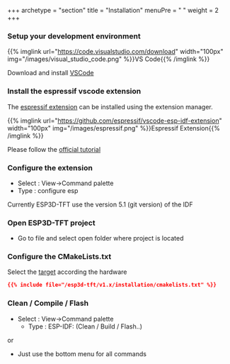 +++
archetype = "section"
title = "Installation"
menuPre = "<i class='fas fa-hammer'></i> "
weight = 2
+++

### Setup your development environment

{{% imglink url="https://code.visualstudio.com/download" width="100px" img="/images/visual_studio_code.png" %}}VS Code{{% /imglink %}}

Download and install [VSCode](https://code.visualstudio.com/download)

### Install the espressif vscode extension

The [espressif extension](https://github.com/espressif/vscode-esp-idf-extension) can be installed using the extension manager.    

{{% imglink url="https://github.com/espressif/vscode-esp-idf-extension" width="100px" img="/images/espressif.png" %}}Espressif Extension{{% /imglink %}}

Please follow the [official tutorial](https://github.com/espressif/vscode-esp-idf-extension/blob/master/docs/tutorial/install.md)

### Configure the extension
- Select : View->Command palette 
- Type : configure esp

Currently ESP3D-TFT use the version 5.1 (git version) of the IDF 

### Open ESP3D-TFT project
- Go to file and select open folder where project is located

### Configure the CMakeLists.txt
Select the [target](/esp3d-tft/v1.x/hardware) according the hardware
```cmake
{{% include file="/esp3d-tft/v1.x/installation/cmakelists.txt" %}}
```

### Clean / Compile / Flash
- Select : View->Command palette 
    - Type : ESP-IDF: (Clean / Build / Flash..)    

or

- Just use the bottom menu for all commands

